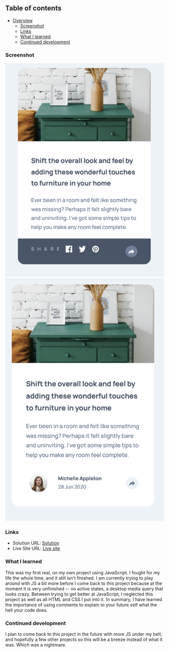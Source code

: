 ## Table of contents

- [Overview](#overview)
  - [Screenshot](#screenshot)
  - [Links](#links)
  - [What I learned](#what-i-learned)
  - [Continued development](#continued-development)

### Screenshot

![Mobile view](./images/article%20preview%20screenshot1.png)
![Hover states](./images/article%20preview%20screenshot2.png)

### Links

- Solution URL: [Solution](https://github.com/minahopgood/article-preview-component)
- Live Site URL: [Live site](https://minahopgood.github.io/article-preview-component/)

### What I learned

This was my first real, on my own project using JavaScript. I fought for my life the whole time, and it still isn't finished. I am currently trying to play around with JS a bit more before I come back to this project because at the moment it is very unfinished -- no active states, a desktop media query that looks crazy. Between trying to get better at JavaScript, I neglected this project as well as all HTML and CSS I put into it. In summary, I have learned the importance of using comments to explain to your future self what the hell your code does.

### Continued development

I plan to come back to this project in the future with more JS under my belt, and hopefully a few other projects so this will be a breeze instead of what it was. Which was a nightmare.

